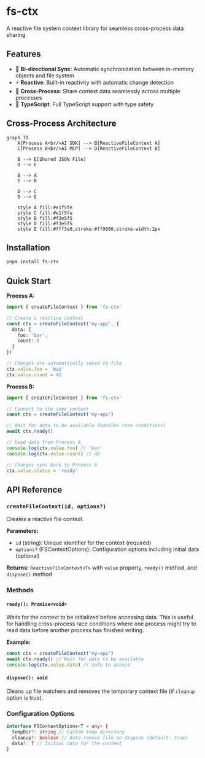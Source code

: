 # fs-ctx

A reactive file system context library for seamless cross-process data sharing.

## Features

- 🔄 **Bi-directional Sync**: Automatic synchronization between in-memory objects and file system
- ⚡ **Reactive**: Built-in reactivity with automatic change detection
- 🚀 **Cross-Process**: Share context data seamlessly across multiple processes
- 🎯 **TypeScript**: Full TypeScript support with type safety

## Cross-Process Architecture

```mermaid
graph TD
    A[Process A<br/>AI SDK] --> B[ReactiveFileContext A]
    C[Process B<br/>AI MCP] --> D[ReactiveFileContext B]

    B --> E[Shared JSON File]
    D --> E

    B --> A
    E --> B

    D --> C
    D --> E

    style A fill:#e1f5fe
    style C fill:#e1f5fe
    style B fill:#f3e5f5
    style D fill:#f3e5f5
    style E fill:#fff3e0,stroke:#ff9800,stroke-width:2px
```

## Installation

```bash
pnpm install fs-ctx
```

## Quick Start

**Process A:**
```typescript
import { createFileContext } from 'fs-ctx'

// Create a reactive context
const ctx = createFileContext('my-app', {
  data: {
    foo: 'bar',
    count: 0
  }
})

// Changes are automatically saved to file
ctx.value.foo = 'baz'
ctx.value.count = 42
```

**Process B:**
```typescript
import { createFileContext } from 'fs-ctx'

// Connect to the same context
const ctx = createFileContext('my-app')

// Wait for data to be available (handles race conditions)
await ctx.ready()

// Read data from Process A
console.log(ctx.value.foo) // 'baz'
console.log(ctx.value.count) // 42

// Changes sync back to Process A
ctx.value.status = 'ready'
```

## API Reference

### `createFileContext(id, options?)`

Creates a reactive file context.

**Parameters:**
- `id` (string): Unique identifier for the context (required)
- `options?` (FSContextOptions<T>): Configuration options including initial data (optional)

**Returns:** `ReactiveFileContext<T>` with `value` property, `ready()` method, and `dispose()` method

### Methods

#### `ready(): Promise<void>`

Waits for the context to be initialized before accessing data. This is useful for handling cross-process race conditions where one process might try to read data before another process has finished writing.

**Example:**
```typescript
const ctx = createFileContext('my-app')
await ctx.ready() // Wait for data to be available
console.log(ctx.value.data) // Safe to access
```

#### `dispose(): void`

Cleans up file watchers and removes the temporary context file (if `cleanup` option is true).

### Configuration Options

```typescript
interface FSContextOptions<T = any> {
  tempDir?: string // Custom temp directory
  cleanup?: boolean // Auto-remove file on dispose (default: true)
  data?: T // Initial data for the context
}
```
